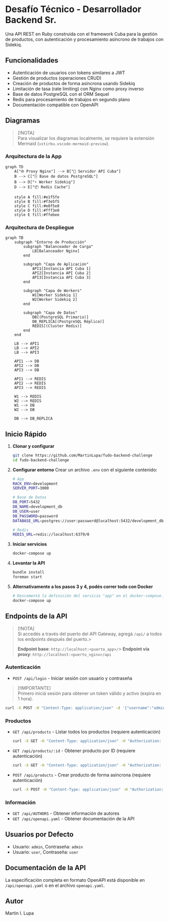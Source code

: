 # Desafío Técnico - Desarrollador Backend Sr.

Una API REST en Ruby construida con el framework Cuba para la gestión de productos, con autenticación y procesamiento asíncrono de trabajos con Sidekiq.

## Funcionalidades

- Autenticación de usuarios con tokens similares a JWT
- Gestión de productos (operaciones CRUD)
- Creación de productos de forma asíncrona usando Sidekiq
- Limitación de tasa (rate limiting) con Nginx como proxy inverso
- Base de datos PostgreSQL con el ORM Sequel
- Redis para procesamiento de trabajos en segundo plano
- Documentación compatible con OpenAPI

## Diagramas
> [!NOTA]  
> Para visualizar los diagramas localmente, se requiere la extensión Mermaid (`vstirbu.vscode-mermaid-preview`).

### Arquitectura de la App

```mermaid
graph TD
    A["🌐 Proxy Nginx"] --> B["🚀 Servidor API Cuba"]
    B --> C["🗄️ Base de datos PostgreSQL"]
    B --> D["⚡ Worker Sidekiq"]
    D --> E["📦 Redis Cache"]

    style A fill:#e1f5fe
    style B fill:#f3e5f5
    style C fill:#e8f5e8
    style D fill:#fff3e0
    style E fill:#ffebee
```

### Arquitectura de Despliegue

```mermaid
graph TB
    subgraph "Entorno de Producción"
        subgraph "Balanceador de Carga"
            LB[Balanceador Nginx]
        end

        subgraph "Capa de Aplicación"
            API1[Instancia API Cuba 1]
            API2[Instancia API Cuba 2]
            API3[Instancia API Cuba 3]
        end

        subgraph "Capa de Workers"
            W1[Worker Sidekiq 1]
            W2[Worker Sidekiq 2]
        end

        subgraph "Capa de Datos"
            DB[(PostgreSQL Primario)]
            DB_REPLICA[(PostgreSQL Réplica)]
            REDIS[(Cluster Redis)]
        end
    end

    LB --> API1
    LB --> API2
    LB --> API3

    API1 --> DB
    API2 --> DB
    API3 --> DB

    API1 --> REDIS
    API2 --> REDIS
    API3 --> REDIS

    W1 --> REDIS
    W2 --> REDIS
    W1 --> DB
    W2 --> DB

    DB --> DB_REPLICA
```

## Inicio Rápido

1. **Clonar y configurar**
   ```bash
   git clone https://github.com/MartinLupa/fudo-backend-challenge
   cd fudo-backend-challenge
   ```

2. **Configurar entorno**
   Crear un archivo `.env` con el siguiente contenido:
   ```bash
   # App
   RACK_ENV=development
   SERVER_PORT=3000

   # Base de Datos
   DB_PORT=5432
   DB_NAME=development_db
   DB_USER=user
   DB_PASSWORD=password
   DATABASE_URL=postgres://user:password@localhost:5432/development_db

   # Redis
   REDIS_URL=redis://localhost:6379/0
   ```

3. **Iniciar servicios**
   ```bash
   docker-compose up
   ```

4. **Levantar la API**
   ```bash
   bundle install
   foreman start
   ```

5. **Alternativamente a los pasos 3 y 4, podés correr todo con Docker**
   ```bash
   # Descomentá la definición del servicio "app" en el docker-compose.yml y ejecutá:
   docker-compose up
   ```

## Endpoints de la API

> [!NOTA]  
> Si accedés a través del puerto del API Gateway, agregá `/api/` a todos los endpoints después del puerto.>
>
> **Endpoint base**: `http://localhost:<puerto_app>/`> 
> **Endpoint vía proxy**: `http://localhost:<puerto_nginx>/api`

### Autenticación
- `POST /api/login` - Iniciar sesión con usuario y contraseña

> [!IMPORTANTE]  
> Primero iniciá sesión para obtener un token válido y activo (expira en 1 hora).

  ```bash
  curl -X POST -H "Content-Type: application/json" -d '{"username":"admin","password":"admin"}' http://localhost:80/api/login
  ```

### Productos
- `GET /api/products` - Listar todos los productos (requiere autenticación)

  ```bash
  curl -X GET -H "Content-Type: application/json" -H "Authorization: tu_token_aquí" http://localhost:80/api/products
  ```
- `GET /api/products/:id` - Obtener producto por ID (requiere autenticación)

  ```bash
  curl -X GET -H "Content-Type: application/json" -H "Authorization: tu_token_aquí" http://localhost:80/api/products/1
  ```
- `POST /api/products` - Crear producto de forma asíncrona (requiere autenticación)

  ```bash
  curl -X POST -H "Content-Type: application/json" -H "Authorization: tu_token_aquí" -d '{"name":"Nuevo producto"}' http://localhost:80/api/products
  ```

### Información
- `GET /api/AUTHORS` - Obtener información de autores
- `GET /api/openapi.yaml` - Obtener documentación de la API

## Usuarios por Defecto

- Usuario: `admin`, Contraseña: `admin`
- Usuario: `user`, Contraseña: `user`

## Documentación de la API

La especificación completa en formato OpenAPI está disponible en `/api/openapi.yaml` o en el archivo `openapi.yaml`.

## Autor

Martin I. Lupa
